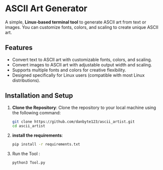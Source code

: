 # ASCII Art Generator

A simple, **Linux-based terminal tool** to generate ASCII art from text or images. You can customize fonts, colors, and scaling to create unique ASCII art.

## Features

- Convert text to ASCII art with customizable fonts, colors, and scaling.
- Convert images to ASCII art with adjustable output width and scaling.
- Supports multiple fonts and colors for creative flexibility.
- Designed specifically for Linux users (compatible with most Linux distributions).

## Installation and Setup

1. **Clone the Repository**:
   Clone the repository to your local machine using the following command:
   ```bash
   git clone https://github.com/danbyte123/ascii_artist.git
   cd ascii_artist
     ```
   
 2. **install the requirements**:
       ```bash
       pip install -r requirements.txt
       ```

 3. Run the Tool :
       ```bash
       python3 Tool.py
       ```
